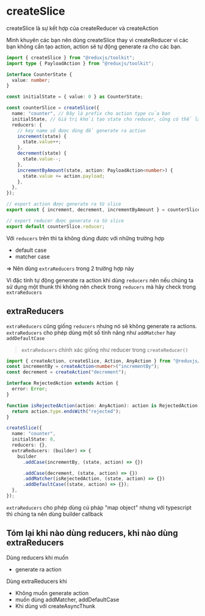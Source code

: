 # createSlice

createSlice là sự kết hợp của createReducer và createAction

Mình khuyên các bạn nên dùng createSlice thay vì createReducer vì các bạn không cần tạo action, action sẽ tự động generate ra cho các bạn.

```ts
import { createSlice } from "@reduxjs/toolkit";
import type { PayloadAction } from "@reduxjs/toolkit";

interface CounterState {
  value: number;
}

const initialState = { value: 0 } as CounterState;

const counterSlice = createSlice({
  name: "counter", // Đây là prefix cho action type của bạn
  initialState, // Giá trị khởi tạo state cho reducer, cũng có thể là function khởi tạo
  reducers: {
    // key name sẽ được dùng để generate ra action
    increment(state) {
      state.value++;
    },
    decrement(state) {
      state.value--;
    },
    incrementByAmount(state, action: PayloadAction<number>) {
      state.value += action.payload;
    },
  },
});

// export action được generate ra từ slice
export const { increment, decrement, incrementByAmount } = counterSlice.actions;

// export reducer được generate ra từ slice
export default counterSlice.reducer;
```

Với `reducers` trên thì ta không dùng được với những trường hợp

- default case
- matcher case

=> Nên dùng `extraReducers` trong 2 trường hợp này

Vì đặc tính tự động generate ra action khi dùng `reducers` nên nếu chúng ta sử dụng một thunk thì không nên check trong `reducers` mà hãy check trong `extraReducers`

## extraReducers

`extraReducers` cũng giống `reducers` nhưng nó sẽ không generate ra actions. `extraReducers` cho phép dùng một số tính năng như `addMatcher` hay `addDefaultCase`

> `extraReducers` chính xác giống như reducer trong `createReducer()`

```ts
import { createAction, createSlice, Action, AnyAction } from "@reduxjs/toolkit";
const incrementBy = createAction<number>("incrementBy");
const decrement = createAction("decrement");

interface RejectedAction extends Action {
  error: Error;
}

function isRejectedAction(action: AnyAction): action is RejectedAction {
  return action.type.endsWith("rejected");
}

createSlice({
  name: "counter",
  initialState: 0,
  reducers: {},
  extraReducers: (builder) => {
    builder
      .addCase(incrementBy, (state, action) => {})

      .addCase(decrement, (state, action) => {})
      .addMatcher(isRejectedAction, (state, action) => {})
      .addDefaultCase((state, action) => {});
  },
});
```

`extraReducers` cho phép dùng cú pháp "map object" nhưng với typescript thì chúng ta nên dùng builder callback

## Tóm lại khi nào dùng reducers, khi nào dùng extraReducers

Dùng reducers khi muốn

- generate ra action

Dùng extraReducers khi

- Không muốn generate action
- muốn dùng addMatcher, addDefaultCase
- Khi dùng với createAsyncThunk
